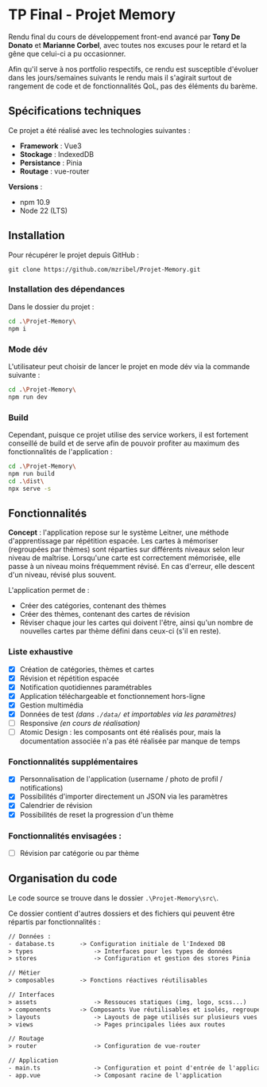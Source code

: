 # TP Final - Projet Memory

Rendu final du cours de développement front-end avancé par **Tony De Donato** et **Marianne Corbel**, avec toutes nos excuses pour le retard et la gêne que celui-ci a pu occasionner.

Afin qu'il serve à nos portfolio respectifs, ce rendu est susceptible d'évoluer dans les jours/semaines suivants le rendu mais il s'agirait surtout de rangement de code et de fonctionnalités QoL, pas des éléments du barème.

## Spécifications techniques

Ce projet a été réalisé avec les technologies suivantes :
- **Framework** : Vue3
- **Stockage** : IndexedDB 
- **Persistance** : Pinia
- **Routage** : vue-router 

**Versions** :
- npm 10.9
- Node 22 (LTS)

## Installation

Pour récupérer le projet depuis GitHub : 
```
git clone https://github.com/mzribel/Projet-Memory.git
```
### Installation des dépendances
Dans le dossier du projet : 
```bash
cd .\Projet-Memory\
npm i
```
### Mode dév
L'utilisateur peut choisir de lancer le projet en mode dév via la commande suivante : 
```bash
cd .\Projet-Memory\
npm run dev
```
### Build 
Cependant, puisque ce projet utilise des service workers, il est fortement conseillé de build et de serve afin de pouvoir profiter au maximum des fonctionnalités de l'application :
```bash
cd .\Projet-Memory\
npm run build
cd .\dist\
npx serve -s
```

## Fonctionnalités
**Concept** : l'application repose sur le système Leitner, une méthode d'apprentissage par répétition espacée. Les cartes à mémoriser (regroupées par thèmes) sont réparties sur différents niveaux selon leur niveau de maîtrise. Lorsqu'une carte est correctement mémorisée, elle passe à un niveau moins fréquemment révisé. En cas d'erreur, elle descent d'un niveau, révisé plus souvent. 

L'application permet de :
- Créer des catégories, contenant des thèmes
- Créer des thèmes, contenant des cartes de révision
- Réviser chaque jour les cartes qui doivent l'être, ainsi qu'un nombre de nouvelles cartes par thème défini dans ceux-ci (s'il en reste).

### Liste exhaustive
- [x] Création de catégories, thèmes et cartes
- [x] Révision et répétition espacée
- [x] Notification quotidiennes paramétrables
- [x] Application téléchargeable et fonctionnement hors-ligne 
- [x] Gestion multimédia
- [X] Données de test *(dans `./data/` et importables via les paramètres)*
- [ ] Responsive *(en cours de réalisation)*
- [ ] Atomic Design : les composants ont été réalisés pour, mais la documentation associée n'a pas été réalisée par manque de temps

### Fonctionnalités supplémentaires
- [x] Personnalisation de l'application (username / photo de profil / notifications)
- [x]  Possibilités d'importer directement un JSON via les paramètres
- [x] Calendrier de révision
- [x] Possibilités de reset la progression d'un thème

### Fonctionnalités envisagées :
- [ ] Révision par catégorie ou par thème

## Organisation du code
Le code source se trouve dans le dossier `.\Projet-Memory\src\`.

Ce dossier contient d'autres dossiers et des fichiers qui peuvent être répartis par fonctionnalités :
```txt
// Données :
- database.ts		-> Configuration initiale de l'Indexed DB
> types					-> Interfaces pour les types de données
> stores				-> Configuration et gestion des stores Pinia

// Métier 
> composables		-> Fonctions réactives réutilisables

// Interfaces
> assets				-> Ressouces statiques (img, logo, scss...)
> components		-> Composants Vue réutilisables et isolés, regroupés par fonctionnalité
> layouts				-> Layouts de page utilisés sur plusieurs vues 
> views					-> Pages principales liées aux routes

// Routage
> router				-> Configuration de vue-router

// Application
- main.ts				-> Configuration et point d'entrée de l'application
- app.vue				-> Composant racine de l'application			
```
